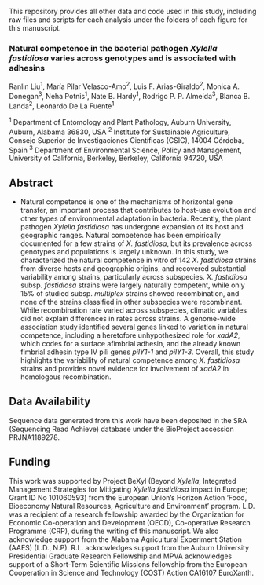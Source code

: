 
This repository provides all other data and code used in this study, including raw files and scripts for each analysis under the folders of each figure for this manuscript.

### Natural competence in the bacterial pathogen *Xylella fastidiosa* varies across genotypes and is associated with adhesins


Ranlin Liu<sup>1</sup>, María Pilar Velasco-Amo<sup>2</sup>, Luis F. Arias-Giraldo<sup>2</sup>, Monica A. Donegan<sup>3</sup>, Neha Potnis<sup>1</sup>, Nate B. Hardy<sup>1</sup>, Rodrigo P. P. Almeida<sup>3</sup>, Blanca B. Landa<sup>2</sup>, Leonardo De La Fuente<sup>1</sup>

<sup>1</sup> Department of Entomology and Plant Pathology, Auburn University, Auburn, Alabama 36830, USA
<sup>2</sup> Institute for Sustainable Agriculture, Consejo Superior de Investigaciones Científicas (CSIC), 14004 Córdoba, Spain
<sup>3</sup> Department of Environmental Science, Policy and Management, University of California, Berkeley, Berkeley, California 94720, USA

## Abstract


* Natural competence is one of the mechanisms of horizontal gene transfer, an important process that contributes to host-use evolution and other types of environmental adaptation in bacteria. Recently, the plant pathogen *Xylella fastidiosa* has undergone expansion of its host and geographic ranges. Natural competence has been empirically documented for a few strains of *X. fastidiosa*, but its prevalence across genotypes and populations is largely unknown. In this study, we characterized the natural competence in vitro of 142 *X. fastidiosa* strains from diverse hosts and geographic origins, and recovered substantial variability among strains, particularly across subspecies. *X. fastidiosa* subsp. *fastidiosa* strains were largely naturally competent, while only 15% of studied subsp. *multiplex* strains showed recombination, and none of the strains classified in other subspecies were recombinant. While recombination rate varied across subspecies, climatic variables did not explain differences in rates across strains. A genome-wide association study identified several genes linked to variation in natural competence, including a heretofore unhypothesized role for *xadA2*, which codes for a surface afimbrial adhesin, and the already known fimbrial adhesin type IV pili genes *pilY1-1* and *pilY1-3*. Overall, this study highlights the variability of natural competence among *X. fastidiosa* strains and provides novel evidence for involvement of *xadA2* in homologous recombination.

## Data Availability

Sequence data generated from this work have been deposited in the SRA (Sequencing Read Achieve) database under the BioProject accession PRJNA1189278.  

## Funding

This work was supported by Project BeXyl (Beyond *Xylella*, Integrated Management Strategies for Mitigating *Xylella fastidiosa* impact in Europe; Grant ID No 101060593) from the European Union’s Horizon Action ‘Food, Bioeconomy Natural Resources, Agriculture and Environment’ program. L.D. was a recipient of a research fellowship awarded by the Organization for Economic Co-operation and Development (OECD), Co-operative Research Programme (CRP), during the writing of this manuscript. We also acknowledge support from the Alabama Agricultural Experiment Station (AAES) (L.D., N.P). R.L. acknowledges support from the Auburn University Presidential Graduate Research Fellowship and MPVA acknowledges support of a Short-Term Scientific Missions fellowship from the European Cooperation in Science and Technology (COST) Action CA16107 EuroXanth.
